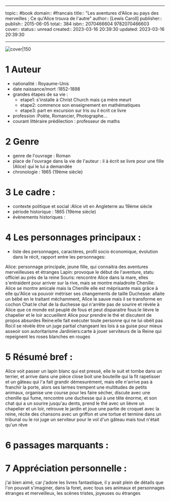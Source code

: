 

---
topic:: #book
domain:: #francais
title:: "Les aventures d'Alice au pays des merveilles ; Ce qu'Alice trouva de l'autre"
author:: [Lewis Caroll]
publisher:: 
publish:: 2015-06-05
total:: 384
isbn:: 2070466604 9782070466603
cover:: 
status:: unread
created:: 2023-03-16 20:39:30
updated: 2023-03-16 20:39:30

---

![cover|150]()

# 1	Auteur
- nationalité : Royaume-Unis
- date naissance/mort :1852-1898
- grandes étapes de sa vie :
	- etape1: s'installe à Christ Church mais ça mère meurt
	- etape2: commence son enseignement en mathématiques
	- etape3: part en excursion sur Iris ou il écrit ce livre 
- profession :Poète, Romancier, Photographe…
- courant littéraire prédilection : professeur de maths

# 2	Genre 
- genre de l'ouvrage : Roman
- place de l'ouvrage dans la vie de l'auteur : il à écrit se livre pour une fille (Alice) qui le lui a demandée
- chronologie : 1865 (19ème siècle)

# 3	Le cadre :
- contexte politique et social :Alice vit en Angleterre au 19ème siècle
- période historique : 1865 (19ème siècle)
- évènements historiques :


# 4	Les personnages principaux :

- liste des personnages, caractères, profil socio économique, évolution dans le récit, rapport entre les personnages:

Alice: personnage principale, jeune fille, qui connaitra des aventures merveilleuses et étranges
Lapin: provoque le début de l'aventure, statu officiel au près de la reine
Souris: rencontre Alice dans la mare, elles s'entraident pour arriver sur la rive, mais se montre maladroite
Chenille: Alice se montre amicale mais la Chenille elle est méprisante mais grâce à elle qu'Alice va pouvoir métriser ses                                 changements de taille
Duchesse: allaite un bébé en le traitant méchamment, Alice le sauve mais il se transforme en cochon 
Chat:le chat de la duchesse qui n'arrête pas de sourire et révèle à Alice que ce monde est peuplé de fous et peut disparaitre
fous:le lièvre le chapelier et le loir accueillent Alice pour prendre le thé et discutent de propos absurdes
Reine:elle fait exécuter toute personne qui ne lui obéit pas
Roi:il se révèle être un juge partial changeant les lois à sa guise pour mieux asseoir son autoritarisme
Jardiniers:carte à jouer serviteurs de la Reine qui repeignent les roses blanches en rouges 

# 5	Résumé bref :
Alice voit passer un lapin blanc qui est pressé, elle le suit et tombe dans un terrier, et arrive dans une pièce close
boit une bouteille qui la fit rapetisser et un gâteau qui l'a fait grandir démesurément, mais elle n'arrive pas à franchir la porte, alors ses larmes trempent une multitudes de petits animaux, organise une course pour les faire sécher, discute avec une chenille qui fume, rencontre une duchesse qui à une tête énorme, et son chat qui a un sourire jusqu'au dents, prend le thé avec un lièvre un chapelier et un loir, retrouve le jardin et joue une partie de croquet avec la reine, récite des chansons avec un griffon et une tortue et termine dans un tribunal ou le roi juge un serviteur pour le vol d'un gâteau
mais tout n'était qu'un rêve

# 6	passages marquants :


# 7	Appréciation personnelle :

j'ai bien aimé, car j'adore les livres fantastique, il y avait plein de détails que l'on pouvait s'imaginer, dans la foret, avec tous ses animaux et personnages étranges et merveilleux, les scènes tristes, joyeuses ou étranges 



